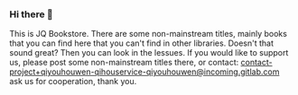 ### Hi there 👋

This is JQ Bookstore.
There are some non-mainstream titles, mainly books that you can find here that you can't find in other libraries.
Doesn't that sound great? Then you can look in the lessues.
If you would like to support us, please post some non-mainstream titles there, or contact: 
contact-project+qiyouhouwen-qihouservice-qiyouhouwen@incoming.gitlab.com
ask us for cooperation, thank you.
